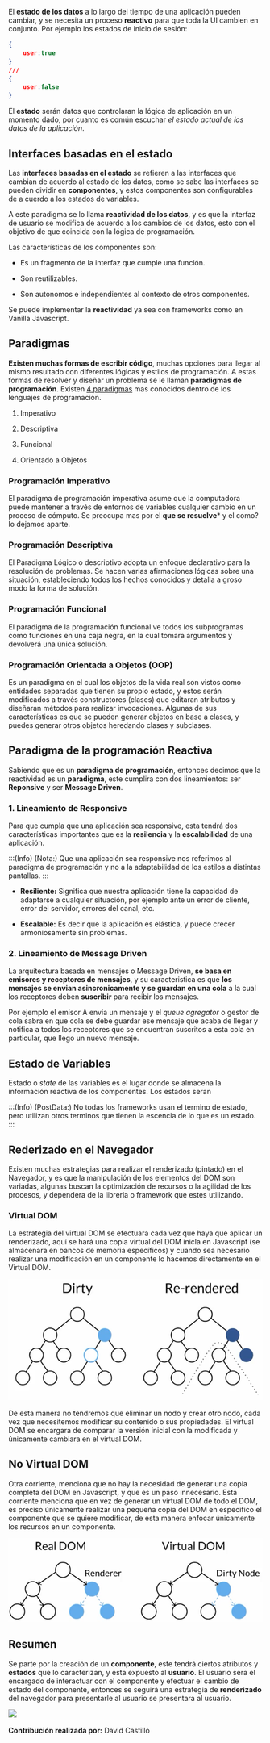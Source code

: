 El **estado de los datos** a lo largo del tiempo de una aplicación pueden cambiar, y se necesita un proceso **reactivo** para que toda la UI cambien en conjunto. Por ejemplo los estados de inicio de sesión:

```json
{
    user:true
}
///
{
    user:false
}
```

El **estado** serán datos que controlaran la lógica de aplicación en un momento dado, por cuanto es común escuchar *el estado actual de los datos de la aplicación*.

## Interfaces basadas en el estado

Las **interfaces basadas en el estado** se refieren a las interfaces que cambian de acuerdo al estado de los datos, como se sabe las interfaces se pueden dividir en **componentes**, y estos componentes son configurables de a cuerdo a los estados de variables.

A este paradigma se lo llama **reactividad de los datos**, y es que la interfaz de usuario se modifica de acuerdo a los cambios de los datos, esto con el objetivo de que coincida con la lógica de programación.

Las características de los componentes son:

- Es un fragmento de la interfaz que cumple una función.

- Son reutilizables.

- Son autonomos e independientes al contexto de otros componentes.

Se puede implementar la **reactividad** ya sea con frameworks como en Vanilla Javascript.

## Paradigmas

**Existen muchas formas de escribir código**, muchas opciones para llegar al mismo resultado con diferentes lógicas y estilos de programación. A estas formas de resolver y diseñar un problema se le llaman **paradigmas de programación**. Existen [4 paradigmas](https://www.cs.ucf.edu/~leavens/ComS541Fall97/hw-pages/paradigms/major.html) mas conocidos dentro de los lenguajes de programación.

1. Imperativo

2. Descriptiva

3. Funcional

4. Orientado a Objetos

### Programación Imperativo

El paradigma de programación imperativa asume que la computadora puede mantener a través de entornos de variables cualquier cambio en un proceso de cómputo. Se preocupa mas por el **que se resuelve***  y el como? lo dejamos aparte.

### Programación Descriptiva

El Paradigma Lógico o descriptivo adopta un enfoque declarativo para la resolución de problemas. Se hacen varias afirmaciones lógicas sobre una situación, estableciendo todos los hechos conocidos y detalla a groso modo la forma de solución.

### Programación Funcional

El paradigma de la programación funcional ve todos los subprogramas como funciones en una caja negra, en la cual tomara argumentos y devolverá una única solución.

### Programación Orientada a Objetos (OOP)

Es un paradigma en el cual los objetos de la vida real son vistos como entidades separadas que tienen su propio estado, y estos serán modificados a través constructores (clases) que editaran atributos y diseñaran métodos para realizar invocaciones. Algunas de sus características es que se pueden generar objetos en base a clases, y puedes generar otros objetos heredando clases y subclases.

## Paradigma de la programación Reactiva

Sabiendo que es un **paradigma de programación**, entonces decimos que la reactividad es un **paradigma**, este cumplira con dos lineamientos: ser **Reponsive** y ser **Message Driven**.

### 1. Lineamiento de Responsive

Para que cumpla que una aplicación sea responsive, esta tendrá dos características importantes que es la **resilencia** y la **escalabilidad** de una aplicación.

:::(Info) (Nota:)
Que una aplicación sea responsive nos referimos al paradigma de programación y no a la adaptabilidad de los estilos a distintas pantallas.
:::

- **Resiliente:** Significa que nuestra aplicación tiene la capacidad de adaptarse a cualquier situación, por ejemplo ante un error de cliente, error del servidor, errores del canal, etc.

- **Escalable:** Es decir que la aplicación es elástica, y puede crecer armoniosamente sin problemas.

### 2. Lineamiento de Message Driven

La arquitectura basada en mensajes o Message Driven, **se basa en emisores y receptores de mensajes**, y su caracteristica es que **los mensajes se envian asincronicamente y se guardan en una cola** a la cual los receptores deben **suscribir** para recibir los mensajes. 

Por ejemplo el emisor A envia un mensaje y el *queue agregator* o gestor de cola sabra en que cola se debe guardar ese mensaje que acaba de llegar y notifica a todos los receptores que se encuentran suscritos a esta cola en particular, que llego un nuevo mensaje.

## Estado de Variables

Estado o *state* de las variables es el lugar donde se almacena la información reactiva de los componentes. Los estados seran 

:::(Info) (PostData:)
No todas los frameworks usan el termino de estado, pero utilizan otros terminos que tienen la escencia de lo que es un estado.
:::

## Rederizado en el Navegador

Existen muchas estrategias para realizar el renderizado (pintado) en el Navegador, y es que la manipulación de los elementos del DOM son variadas, algunas buscan la optimización de recursos o la agilidad de los procesos, y dependera de la libreria o framework que estes utilizando.

### Virtual DOM

La estrategia del virtual DOM se efectuara cada vez que haya que aplicar un renderizado, aquí se hará una copia virtual del DOM inicla en Javascript (se almacenara en bancos de memoria específicos) y cuando sea necesario realizar una modificación en un componente lo hacemos directamente en el Virtual DOM.

![](img\2022-08-23-12-17-09-image.png)

De esta manera no tendremos que eliminar un nodo y crear otro nodo, cada vez que necesitemos modificar su contenido o sus propiedades. El virtual DOM se encargara de comparar la versión inicial con la modificada y únicamente cambiara en el virtual DOM.

## No Virtual DOM

Otra corriente, menciona que no hay la necesidad de generar una copia completa del DOM en Javascript, y que es un paso innecesario. Esta corriente menciona que en vez de generar un virtual DOM de todo el DOM, es preciso únicamente realizar una pequeña copia del DOM en especifico el componente que se quiere modificar, de esta manera enfocar únicamente los recursos en un componente.

![](img\2022-08-23-12-17-38-image.png)

## Resumen

Se parte por la creación de un **componente**, este tendrá ciertos atributos y **estados** que lo caracterizan, y esta expuesto al **usuario**. El usuario sera el encargado de interactuar con el componente y efectuar el cambio de estado del componente, entonces se seguirá una estrategia de **renderizado** del navegador para presentarle al usuario se presentara al usuario.

![](C:\Users\raycr\AppData\Roaming\marktext\images\2022-08-23-12-19-02-image.png)


**Contribución realizada por:** David Castillo

